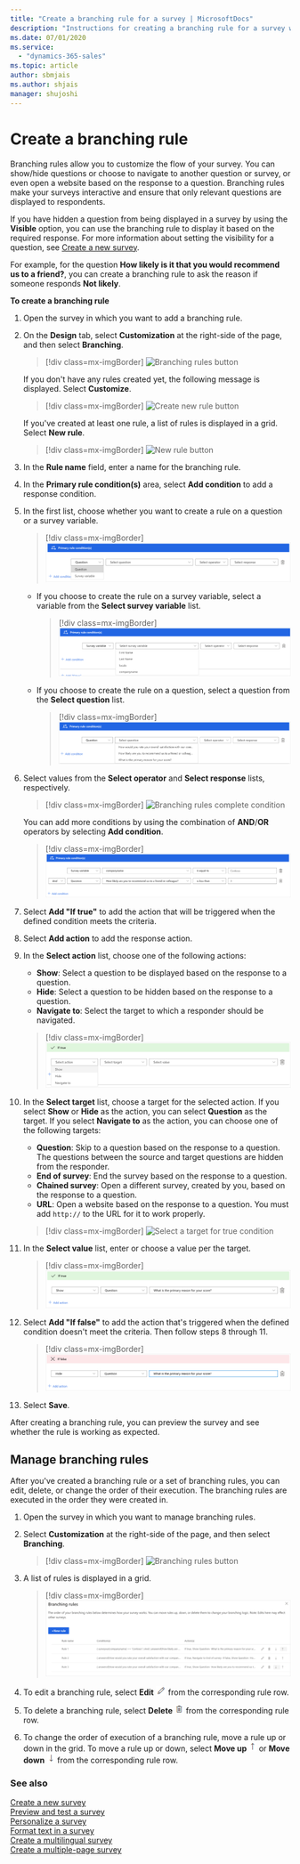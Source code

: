 ```yaml
---
title: "Create a branching rule for a survey | MicrosoftDocs"
description: "Instructions for creating a branching rule for a survey with Customer Voice"
ms.date: 07/01/2020
ms.service:
  - "dynamics-365-sales"
ms.topic: article
author: sbmjais
ms.author: shjais
manager: shujoshi
---
```


# Create a branching rule

Branching rules allow you to customize the flow of your survey. You can show/hide questions or choose to navigate to another question or survey, or even open a website based on the response to a question. Branching rules make your surveys interactive and ensure that only relevant questions are displayed to respondents.

If you have hidden a question from being displayed in a survey by using the **Visible** option, you can use the branching rule to display it based on the required response. For more information about setting the visibility for a question, see [Create a new survey](create-new-survey.md).

For example, for the question **How likely is it that you would recommend us to a friend?**, you can create a branching rule to ask the reason if someone responds **Not likely**.

**To create a branching rule**

1. Open the survey in which you want to add a branching rule.

2. On the **Design** tab, select **Customization** at the right-side of the page, and then select **Branching**.

    > [!div class=mx-imgBorder]
    > ![Branching rules button](media/branching-rules-button.png "Branching rules button")

    If you don't have any rules created yet, the following message is displayed. Select **Customize**.

    > [!div class=mx-imgBorder]
    > ![Create new rule button](media/create-rule-button.png "Create new rule button") 

    If you've created at least one rule, a list of rules is displayed in a grid. Select **New rule**.
 
    > [!div class=mx-imgBorder]
    > ![New rule button](media/branch-new-rule-button.png "New rule button")

3. In the **Rule name** field, enter a name for the branching rule.

4. In the **Primary rule condition(s)** area, select **Add condition** to add a response condition.

5. In the first list, choose whether you want to create a rule on a question or a survey variable.

    > [!div class=mx-imgBorder]
    > ![Select Question or Survey variable](media/select-ques-var.png "Select Question or Survey variable")

   - If you choose to create the rule on a survey variable, select a variable from the **Select survey variable** list.

     > [!div class=mx-imgBorder]
     > ![Branching rules condition variable](media/branch-condition-variable.png "Branching rules condition variable")

   - If you choose to create the rule on a question, select a question from the **Select question** list.

     > [!div class=mx-imgBorder]
     > ![Branching rules condition question](media/branch-condition-question.png "Branching rules condition question")

6. Select values from the **Select operator** and **Select response** lists, respectively.

    > [!div class=mx-imgBorder]
    > ![Branching rules complete condition](media/branch-condition.png "Branching rules complete condition")

    You can add more conditions by using the combination of **AND**/**OR** operators by selecting **Add condition**.

    > [!div class=mx-imgBorder]
    > ![Branching rules multiple conditions](media/branch-multi-condition.png "Branching rules multiple conditions")

7. Select **Add "If true"** to add the action that will be triggered when the defined condition meets the criteria.

8. Select **Add action** to add the response action.

9. In the **Select action** list, choose one of the following actions:

    - **Show**: Select a question to be displayed based on the response to a question.
    - **Hide**: Select a question to be hidden based on the response to a question.
    - **Navigate to**: Select the target to which a responder should be navigated.

    > [!div class=mx-imgBorder]
    > ![Select an action for true condition](media/branch-true-select-action.png "Select an action for a true condition")

10. In the **Select target** list, choose a target for the selected action. If you select **Show** or **Hide** as the action, you can select **Question** as the target. If you select **Navigate to** as the action, you can choose one of the following targets:

    - **Question**: Skip to a question based on the response to a question. The questions between the source and target questions are hidden from the responder.
    - **End of survey**: End the survey based on the response to a question.
    - **Chained survey**: Open a different survey, created by you, based on the response to a question.
    - **URL**: Open a website based on the response to a question. You must add `http://` to the URL for it to work properly.

    > [!div class=mx-imgBorder]
    > ![Select a target for true condition](media/branch-true-select-target.png "Select a target for a true condition")

11. In the **Select value** list, enter or choose a value per the target.

    > [!div class=mx-imgBorder]
    > ![Branching rules true action](media/branch-true-action.png "Branching rules true action")

12. Select **Add "If false"** to add the action that's triggered when the defined condition doesn't meet the criteria. Then follow steps 8 through 11.

    > [!div class=mx-imgBorder]
    > ![Branching rules false action](media/branch-false-action.png "Branching rules false action")

13. Select **Save**.

After creating a branching rule, you can preview the survey and see whether the rule is working as expected.

## Manage branching rules

After you've created a branching rule or a set of branching rules, you can edit, delete, or change the order of their execution. The branching rules are executed in the order they were created in.

1. Open the survey in which you want to manage branching rules.
 
2. Select **Customization** at the right-side of the page, and then select **Branching**.

    > [!div class=mx-imgBorder]
    > ![Branching rules button](media/branching-rules-button.png "Branching rules button")

3. A list of rules is displayed in a grid.

    > [!div class=mx-imgBorder]
    > ![Existing branching rules](media/existing-rules.png "Existing branching rules")

4. To edit a branching rule, select **Edit** ![Edit branching rule](media/edit-rule.png "Edit branching rule") from the corresponding rule row.

5. To delete a branching rule, select **Delete** ![Delete branching rule](media/delete-rule.png "Delete branching rule") from the corresponding rule row.

6. To change the order of execution of a branching rule, move a rule up or down in the grid. To move a rule up or down, select **Move up** ![Move up](media/move-up-rule.png "Move up") or **Move down** ![Move down](media/move-down-rule.png "Move down") from the corresponding rule row.

### See also

[Create a new survey](create-new-survey.md)<br>
[Preview and test a survey](preview-test-survey.md)<br>
[Personalize a survey](personalize-survey.md)<br>
[Format text in a survey](survey-text-format.md)<br>
[Create a multilingual survey](create-multilingual-survey.md)<br>
[Create a multiple-page survey](create-multipage-survey.md)
